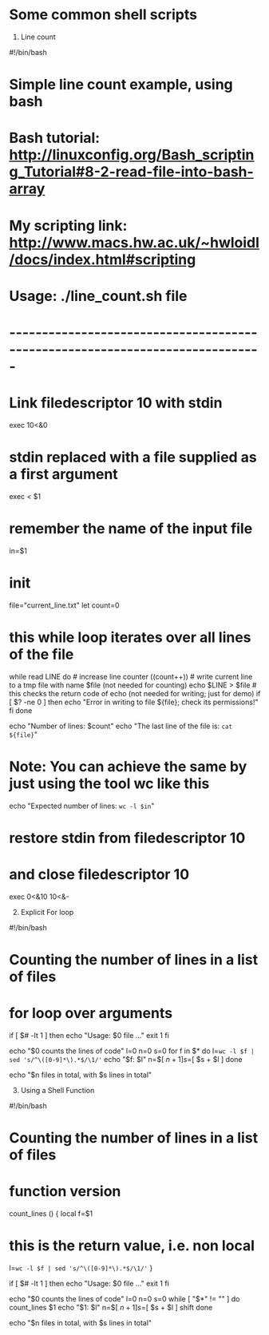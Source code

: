 # Some common shell scripts

1. Line count

#!/bin/bash
# Simple line count example, using bash
#
# Bash tutorial: http://linuxconfig.org/Bash_scripting_Tutorial#8-2-read-file-into-bash-array
# My scripting link: http://www.macs.hw.ac.uk/~hwloidl/docs/index.html#scripting
#
# Usage: ./line_count.sh file
# -----------------------------------------------------------------------------

# Link filedescriptor 10 with stdin
exec 10<&0
# stdin replaced with a file supplied as a first argument
exec < $1
# remember the name of the input file
in=$1

# init
file="current_line.txt"
let count=0

# this while loop iterates over all lines of the file
while read LINE
do
    # increase line counter 
    ((count++))
    # write current line to a tmp file with name $file (not needed for counting)
    echo $LINE > $file
    # this checks the return code of echo (not needed for writing; just for demo)
    if [ $? -ne 0 ] 
     then echo "Error in writing to file ${file}; check its permissions!"
    fi
done

echo "Number of lines: $count"
echo "The last line of the file is: `cat ${file}`"

# Note: You can achieve the same by just using the tool wc like this
echo "Expected number of lines: `wc -l $in`"

# restore stdin from filedescriptor 10
# and close filedescriptor 10
exec 0<&10 10<&-

2.  Explicit For loop

#!/bin/bash
# Counting the number of lines in a list of files
# for loop over arguments

if [ $# -lt 1 ]
then
  echo "Usage: $0 file ..."
  exit 1
fi

echo "$0 counts the lines of code" 
l=0
n=0
s=0
for f in $*
do
	l=`wc -l $f | sed 's/^\([0-9]*\).*$/\1/'`
	echo "$f: $l"
        n=$[ $n + 1 ]
        s=$[ $s + $l ]
done

echo "$n files in total, with $s lines in total"

3. Using a Shell Function

#!/bin/bash
# Counting the number of lines in a list of files
# function version

count_lines () {
  local f=$1  
  # this is the return value, i.e. non local
  l=`wc -l $f | sed 's/^\([0-9]*\).*$/\1/'`
}

if [ $# -lt 1 ]
then
  echo "Usage: $0 file ..."
  exit 1
fi

echo "$0 counts the lines of code" 
l=0
n=0
s=0
while [ "$*" != ""  ]
do
        count_lines $1
        echo "$1: $l"
        n=$[ $n + 1 ]
        s=$[ $s + $l ]
	shift
done

echo "$n files in total, with $s lines in total"
